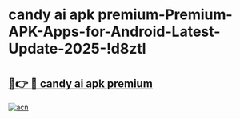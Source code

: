 # candy ai apk premium-Premium-APK-Apps-for-Android-Latest-Update-2025-!d8ztl

# <h2><a href="https://googleone.com">🔗👉 🔴 candy ai apk premium</a></h2>

[![acn](https://github.com/user-attachments/assets/0f9c940e-d8b0-45ae-aac7-cd30a18b3e1c)](https://googleone.com)

